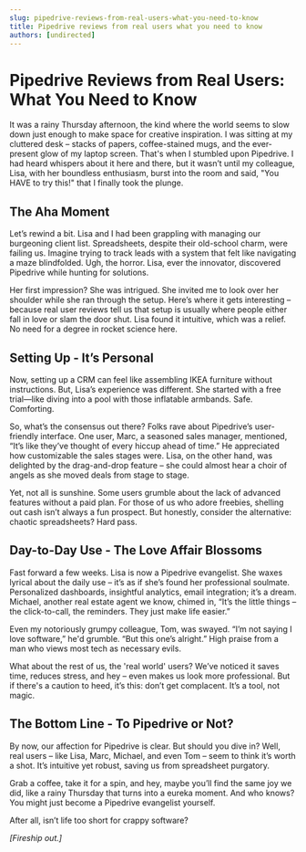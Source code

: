 ```yaml
---
slug: pipedrive-reviews-from-real-users-what-you-need-to-know
title: Pipedrive reviews from real users what you need to know
authors: [undirected]
---
```


# Pipedrive Reviews from Real Users: What You Need to Know

It was a rainy Thursday afternoon, the kind where the world seems to slow down just enough to make space for creative inspiration. I was sitting at my cluttered desk – stacks of papers, coffee-stained mugs, and the ever-present glow of my laptop screen. That's when I stumbled upon Pipedrive. I had heard whispers about it here and there, but it wasn’t until my colleague, Lisa, with her boundless enthusiasm, burst into the room and said, "You HAVE to try this!" that I finally took the plunge.

## The Aha Moment

Let’s rewind a bit. Lisa and I had been grappling with managing our burgeoning client list. Spreadsheets, despite their old-school charm, were failing us. Imagine trying to track leads with a system that felt like navigating a maze blindfolded. Ugh, the horror. Lisa, ever the innovator, discovered Pipedrive while hunting for solutions.

Her first impression? She was intrigued. She invited me to look over her shoulder while she ran through the setup. Here’s where it gets interesting – because real user reviews tell us that setup is usually where people either fall in love or slam the door shut. Lisa found it intuitive, which was a relief. No need for a degree in rocket science here.

## Setting Up - It’s Personal

Now, setting up a CRM can feel like assembling IKEA furniture without instructions. But, Lisa’s experience was different. She started with a free trial—like diving into a pool with those inflatable armbands. Safe. Comforting.

So, what’s the consensus out there? Folks rave about Pipedrive’s user-friendly interface. One user, Marc, a seasoned sales manager, mentioned, “It’s like they’ve thought of every hiccup ahead of time.” He appreciated how customizable the sales stages were. Lisa, on the other hand, was delighted by the drag-and-drop feature – she could almost hear a choir of angels as she moved deals from stage to stage.

Yet, not all is sunshine. Some users grumble about the lack of advanced features without a paid plan. For those of us who adore freebies, shelling out cash isn’t always a fun prospect. But honestly, consider the alternative: chaotic spreadsheets? Hard pass.

## Day-to-Day Use - The Love Affair Blossoms

Fast forward a few weeks. Lisa is now a Pipedrive evangelist. She waxes lyrical about the daily use – it’s as if she’s found her professional soulmate. Personalized dashboards, insightful analytics, email integration; it’s a dream. Michael, another real estate agent we know, chimed in, “It’s the little things – the click-to-call, the reminders. They just make life easier.”

Even my notoriously grumpy colleague, Tom, was swayed. “I’m not saying I love software,” he'd grumble. “But this one’s alright.” High praise from a man who views most tech as necessary evils.

What about the rest of us, the 'real world' users? We’ve noticed it saves time, reduces stress, and hey – even makes us look more professional. But if there's a caution to heed, it’s this: don’t get complacent. It’s a tool, not magic.

## The Bottom Line - To Pipedrive or Not?

By now, our affection for Pipedrive is clear. But should you dive in? Well, real users – like Lisa, Marc, Michael, and even Tom – seem to think it’s worth a shot. It’s intuitive yet robust, saving us from spreadsheet purgatory.

Grab a coffee, take it for a spin, and hey, maybe you’ll find the same joy we did, like a rainy Thursday that turns into a eureka moment. And who knows? You might just become a Pipedrive evangelist yourself.

After all, isn’t life too short for crappy software?

*[Fireship out.]*